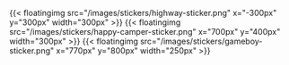 ---
---

{{< floatingimg src="/images/stickers/highway-sticker.png" x="-300px" y="300px" width="300px" >}}
{{< floatingimg src="/images/stickers/happy-camper-sticker.png" x="700px" y="400px" width="300px" >}}
{{< floatingimg src="/images/stickers/gameboy-sticker.png" x="770px" y="800px" width="250px" >}}
